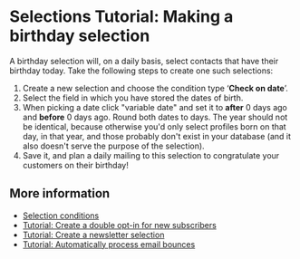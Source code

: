 # Selections Tutorial: Making a birthday selection

A birthday selection will, on a daily basis, select contacts that
have their birthday today. Take the following steps to create one such selections:

1. Create a new selection and choose the condition type ‘**Check on
    date**’.
2. Select the field in which you have stored the dates of birth.
3. When picking a date click "variable date" and set it to **after** 0 days ago and **before** 
0 days ago. Round both dates to days. The year should not be identical, 
because otherwise you'd only select profiles born on that day, in that year, 
and those probably don't exist in your database (and it also doesn't 
serve the purpose of the selection).
4. Save it, and plan a daily mailing to this selection to congratulate 
your customers on their birthday!

## More information 

* [Selection conditions](./selections-conditions)
* [Tutorial: Create a double opt-in for new subscribers](./create-a-double-optin-for-new-subscribers)
* [Tutorial: Create a newsletter selection](./create-a-mailing-list)
* [Tutorial: Automatically process email bounces](./automatically-process-email-bounces)
